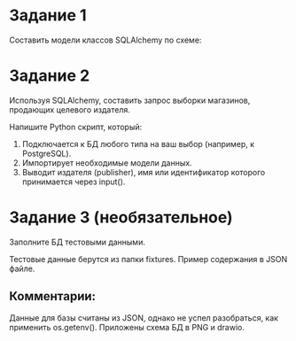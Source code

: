 # Задание 1

Составить модели классов SQLAlchemy по схеме:

# Задание 2
Используя SQLAlchemy, составить запрос выборки магазинов, продающих целевого издателя.

Напишите Python скрипт, который:

1. Подключается к БД любого типа на ваш выбор (например, к PostgreSQL).
2. Импортирует необходимые модели данных.
3. Выводит издателя (publisher), имя или идентификатор которого принимается через input().

# Задание 3 (необязательное)
Заполните БД тестовыми данными.

Тестовые данные берутся из папки fixtures. Пример содержания в JSON файле.

## Комментарии:

Данные для базы считаны из JSON, однако не успел разобраться, как применить os.getenv().
Приложены схема БД в PNG и drawio.